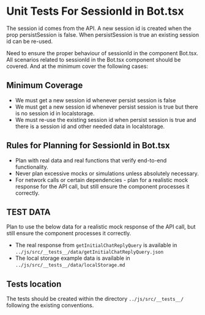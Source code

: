 # Unit Tests For SessionId in Bot.tsx

The session id comes from the API. A new session id is created when the prop persistSession is false. When persistSession is true an existing session id can be re-used. 

Need to ensure the proper behaviour of sessionId in the component Bot.tsx. All scenarios related to sessionId in the Bot.tsx component should be covered. And at the minimum cover the following cases:
   
## Minimum Coverage
- We must get a new session id whenever persist session is false
- We must get a new session id whenever persist session is true but there is no session id in localstorage.
- We must re-use the existing session id when persist session is true and there is a session id and other needed data in localstorage.


## Rules for Planning for SessionId in Bot.tsx
- Plan with real data and real functions that verify end-to-end functionality. 
- Never plan excessive mocks or simulations unless absolutely necessary.
- For network calls or certain dependencies - plan for a realistic mock response for the API call, but still ensure the component processes it correctly.

## TEST DATA 
Plan to use the below data for a realistic mock response of the API call, but still ensure the component processes it correctly.
   - The real response from `getInitialChatReplyQuery` is available in  `../js/src/__tests__/data/getInitialChatReplyQuery.json`
   - The local storage example data is available in `../js/src/__tests__/data/localStorage.md`

## Tests location
The tests should be created within the directory `../js/src/__tests__/` following the existing conventions.